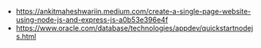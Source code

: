 - https://ankitmaheshwariin.medium.com/create-a-single-page-website-using-node-js-and-express-js-a0b53e396e4f 
- https://www.oracle.com/database/technologies/appdev/quickstartnodejs.html